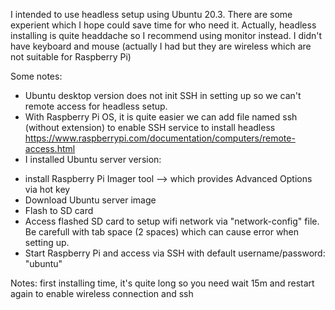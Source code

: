 I intended to use headless setup using Ubuntu 20.3. There are some experient which I hope could save time for who need it. Actually, headless installing is quite headdache so I recommend using monitor instead. 
I didn't have keyboard and mouse (actually I had but they are wireless which are not suitable for Raspberry Pi)

Some notes:
+ Ubuntu desktop version does not init SSH in setting up so we can't remote access for headless setup.
+ With Raspberry Pi OS, it is quite easier we can add file named ssh (without extension) to enable SSH service to install headless
https://www.raspberrypi.com/documentation/computers/remote-access.html
+ I installed Ubuntu server version:
- install Raspberry Pi Imager tool --> which provides Advanced Options via hot key
- Download Ubuntu server image
- Flash to SD card
- Access flashed SD card to setup wifi network via "network-config" file. Be carefull with tab space (2 spaces) which can cause error when setting up.
- Start Raspberry Pi and access via SSH with default username/password: "ubuntu"

Notes: first installing time, it's quite long so you need wait 15m and restart again to enable wireless connection and ssh 